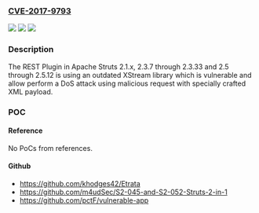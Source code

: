 ### [CVE-2017-9793](https://cve.mitre.org/cgi-bin/cvename.cgi?name=CVE-2017-9793)
![](https://img.shields.io/static/v1?label=Product&message=Apache%20Struts&color=blue)
![](https://img.shields.io/static/v1?label=Version&message=n%2Fa&color=blue)
![](https://img.shields.io/static/v1?label=Vulnerability&message=A%20remote%20attacker%20may%20create%20a%20DoS%20attack%20by%20sending%20crafted%20xml%20request%20when%20using%20the%20Struts%20REST%20plugin&color=brighgreen)

### Description

The REST Plugin in Apache Struts 2.1.x, 2.3.7 through 2.3.33 and 2.5 through 2.5.12 is using an outdated XStream library which is vulnerable and allow perform a DoS attack using malicious request with specially crafted XML payload.

### POC

#### Reference
No PoCs from references.

#### Github
- https://github.com/khodges42/Etrata
- https://github.com/m4udSec/S2-045-and-S2-052-Struts-2-in-1
- https://github.com/pctF/vulnerable-app

